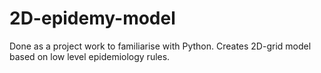 # 2D-epidemy-model
Done as a project work to familiarise with Python. Creates 2D-grid model based on low level epidemiology rules.
